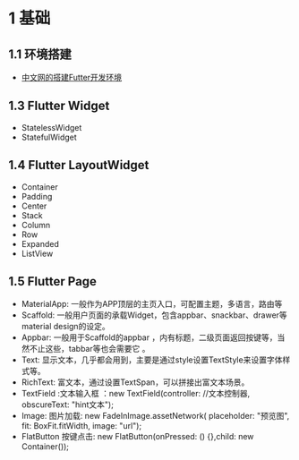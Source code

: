 # 1 基础
## 1.1 环境搭建
- [中文网的搭建Futter开发环境](https://flutterchina.club/get-started/install/)
## 1.3 Flutter Widget
- StatelessWidget
- StatefulWidget
## 1.4 Flutter LayoutWidget
- Container
- Padding
- Center
- Stack
- Column
- Row
- Expanded
- ListView
## 1.5 Flutter Page
- MaterialApp: 一般作为APP顶层的主页入口，可配置主题，多语言，路由等
- Scaffold: 一般用户页面的承载Widget，包含appbar、snackbar、drawer等material design的设定。
- Appbar:	一般用于Scaffold的appbar ，内有标题，二级页面返回按键等，当然不止这些，tabbar等也会需要它 。
- Text:	显示文本，几乎都会用到，主要是通过style设置TextStyle来设置字体样式等。
- RichText:	富文本，通过设置TextSpan，可以拼接出富文本场景。
- TextField	:文本输入框 ：new TextField(controller: //文本控制器, obscureText: "hint文本");
- Image:	图片加载: new FadeInImage.assetNetwork( placeholder: "预览图", fit: BoxFit.fitWidth, image: "url");
- FlatButton	按键点击: new FlatButton(onPressed: () {},child: new Container());
